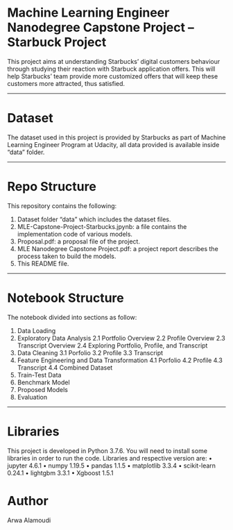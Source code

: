 # Machine Learning Engineer Nanodegree Capstone Project – Starbuck Project

This project aims at understanding Starbucks’ digital customers behaviour through studying their reaction with Starbuck application offers. This will help Starbucks’ team provide more customized offers that will keep these customers more attracted, thus satisfied. 

---

# Dataset

The dataset used in this project is provided by Starbucks as part of Machine Learning Engineer Program at Udacity, all data provided is available inside “data” folder.

---

# Repo Structure

This repository contains the following:
1. Dataset folder “data” which includes the dataset files.
2. MLE-Capstone-Project-Starbucks.jpynb: a file contains the implementation code of various models.
3. Proposal.pdf: a proposal file of the project.
4. MLE Nanodegree Capstone Project.pdf: a project report describes the process taken to build the models.
5. This README file. 

---

# Notebook Structure

The notebook divided into sections as follow:
1. Data Loading
2. Exploratory Data Analysis
2.1 Portfolio Overview
2.2 Profile Overview
2.3 Transcript Overview
2.4 Exploring Portfolio, Profile, and Transcript
3. Data Cleaning
3.1 Porfolio
3.2 Profile
3.3 Transcript
4. Feature Engineering and Data Transformation
4.1 Porfolio
4.2 Profile
4.3 Transcript
4.4 Combined Dataset
5. Train-Test Data
6. Benchmark Model
7. Proposed Models
8. Evaluation

---

# Libraries

This project is developed in Python 3.7.6. You will need to install some libraries in order to run the code. Libraries and respective version are:
	•	jupyter 4.6.1
	•	numpy 1.19.5
	•	pandas 1.1.5
	•	matplotlib 3.3.4
	•	scikit-learn 0.24.1
	•	lightgbm 3.3.1
	•	Xgboost 1.5.1


# Author

Arwa Alamoudi
